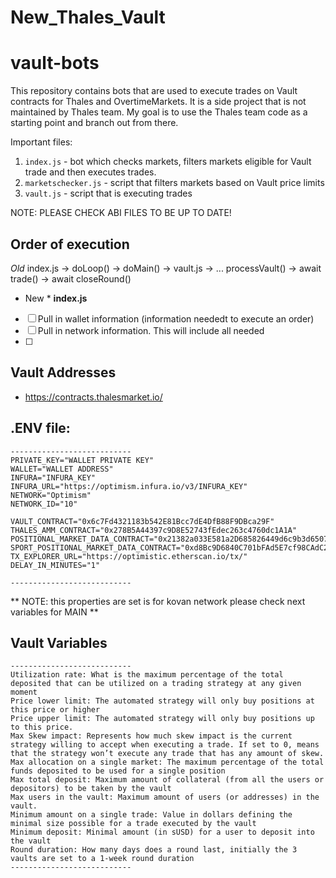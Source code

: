 # New_Thales_Vault

# vault-bots

This repository contains bots that are used to execute trades on Vault contracts for Thales and OvertimeMarkets. It is a side project that is not maintained by Thales team. My goal is to use the Thales team code as a starting point and branch out from there.

Important files:

1. `index.js` - bot which checks markets, filters markets eligible for Vault trade and then executes trades.
2. `marketschecker.js` - script that filters markets based on Vault price limits
3. `vault.js` - script that is executing trades

NOTE: PLEASE CHECK ABI FILES TO BE UP TO DATE!

## Order of execution

*Old*
index.js -> doLoop() -> doMain() -> vault.js -> ...
processVault() -> await trade() -> await closeRound()

* New *
 **index.js**
- [ ] Pull in wallet information (information neededt to execute an order)
- [ ] Pull in network information. This will include all needed 
- [ ] 

## Vault Addresses

- https://contracts.thalesmarket.io/

## .ENV file:

```
---------------------------
PRIVATE_KEY="WALLET PRIVATE KEY"
WALLET="WALLET ADDRESS"
INFURA="INFURA_KEY"
INFURA_URL="https://optimism.infura.io/v3/INFURA_KEY"
NETWORK="Optimism"
NETWORK_ID="10"

VAULT_CONTRACT="0x6c7Fd4321183b542E81Bcc7dE4DfB88F9DBca29F"
THALES_AMM_CONTRACT="0x278B5A44397c9D8E52743fEdec263c4760dc1A1A"
POSITIONAL_MARKET_DATA_CONTRACT="0x21382a033E581a2D685826449d6c9b3d6507e23C"
SPORT_POSITIONAL_MARKET_DATA_CONTRACT="0xd8Bc9D6840C701bFAd5E7cf98CAdC2ee637c0701"
TX_EXPLORER_URL="https://optimistic.etherscan.io/tx/"
DELAY_IN_MINUTES="1"

---------------------------
```

** NOTE: this properties are set is for kovan network please check next variables for MAIN **

## Vault Variables

```
---------------------------
Utilization rate: What is the maximum percentage of the total deposited that can be utilized on a trading strategy at any given moment
Price lower limit: The automated strategy will only buy positions at this price or higher
Price upper limit: The automated strategy will only buy positions up to this price.
Max Skew impact: Represents how much skew impact is the current strategy willing to accept when executing a trade. If set to 0, means that the strategy won’t execute any trade that has any amount of skew.
Max allocation on a single market: The maximum percentage of the total funds deposited to be used for a single position
Max total deposit: Maximum amount of collateral (from all the users or depositors) to be taken by the vault
Max users in the vault: Maximum amount of users (or addresses) in the vault.
Minimum amount on a single trade: Value in dollars defining the minimal size possible for a trade executed by the vault
Minimum deposit: Minimal amount (in sUSD) for a user to deposit into the vault
Round duration: How many days does a round last, initially the 3 vaults are set to a 1-week round duration
---------------------------
```
